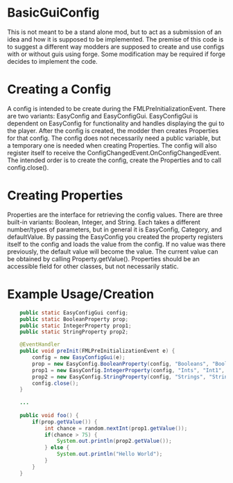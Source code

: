 # BasicGuiConfig
This is not meant to be a stand alone mod, but to act as a submission of an idea and how it is supposed to be implemented. The premise of this code is to suggest a different way modders are supposed to create and use configs with or without guis using forge. Some modification may be required if forge decides to implement the code.

# Creating a Config
A config is intended to be create during the FMLPreInitializationEvent. There are two variants: EasyConfig and EasyConfigGui. EasyConfigGui is dependent on EasyConfig for functionality and handles displaying the gui to the player. After the config is created, the modder then creates Properties for that config. The config does not necessarily need a public variable, but a temporary one is needed when creating Properties. The config will also register itself to receive the ConfigChangedEvent.OnConfigChangedEvent. The intended order is to create the config, create the Properties and to call config.close().

# Creating Properties
Properties are the interface for retrieving the config values. There are three built-in variants: Boolean, Integer, and String. Each takes a different number/types of parameters, but in general it is EasyConfig, Category, and defaultValue. By passing the EasyConfig you created the property registers itself to the config and loads the value from the config. If no value was there previously, the default value will become the value. The current value can be obtained by calling Property.getValue(). Properties should be an accessible field for other classes, but not necessarily static.

# Example Usage/Creation
```java
    public static EasyConfigGui config;
    public static BooleanProperty prop;
    public static IntegerProperty prop1;
    public static StringProperty prop2;

    @EventHandler
    public void preInit(FMLPreInitializationEvent e) {
        config = new EasyConfigGui(e);
        prop = new EasyConfig.BooleanProperty(config, "Booleans", "Bool1", false);
        prop1 = new EasyConfig.IntegerProperty(config, "Ints", "Int1", 50, 0, 100);
        prop2 = new EasyConfig.StringProperty(config, "Strings", "String1", "Test");
        config.close();
    }
    
    ...
    
    public void foo() {
        if(prop.getValue()) {
            int chance = random.nextInt(prop1.getValue());
            if(chance > 75) {
                System.out.println(prop2.getValue());
            } else {
                System.out.println("Hello World");
            }
        }
    }
```